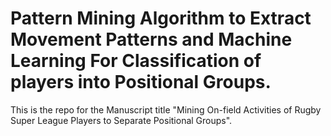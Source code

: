 # Pattern Mining Algorithm to Extract Movement Patterns and Machine Learning For Classification of players into Positional Groups.
This is the repo for the Manuscript title "Mining On-field Activities of Rugby Super League Players to Separate Positional Groups".
